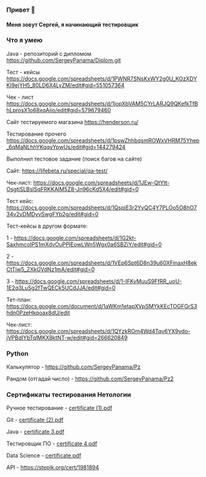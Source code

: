 ### Привет 👋

#### Меня зовут Сергей, я начинающий тестировщик

### Что я умею
Java - репозиторий с дипломом https://github.com/SergeyPanama/Diplom.git

Тест - кейсы https://docs.google.com/spreadsheets/d/1PWNR7SNsKxWY2g0U_KOzXDYKI9ejYH5_80LD6X4LyZM/edit#gid=551057364

Чек - лист https://docs.google.com/spreadsheets/d/1jopXbVAM5CYrLARJQ9QKefkTfBhLprosX1o68xqAiio/edit#gid=579679460

Сайт тестируемого магазина https://henderson.ru/

Тестирование прочего https://docs.google.com/spreadsheets/d/1pswZhhbqsmROWxVHRM75Yhep_6qMaNLhhYKqqvYpwUs/edit#gid=144279424

Выполнил тестовое задание (поиск багов на сайте)

Сайт: https://lifebeta.ru/special/qa-test/

Чек-лист: https://docs.google.com/spreadsheets/d/1JEw-QtYtt-OsgtiSLBslSqFRKKAlM5Z8-Jn96cKd5X4/edit#gid=0

Тест кейс: https://docs.google.com/spreadsheets/d/1QspjE3r2YvQC4Y7PLOo5O8hO734v2vDMDyvSwgFYb2g/edit#gid=0

Тест-кейсы в другом формате:

1 - https://docs.google.com/spreadsheets/d/1G2kt-SaxhmcoIPS1mXdvOuPPIEowLWn5Wgx0a6SBZiY/edit#gid=0

2 - https://docs.google.com/spreadsheets/d/1VEp6Spt6D8n39u60XFmaxH8ekCtTiw5_ZXkGVdNz1mA/edit#gid=0

3 - https://docs.google.com/spreadsheets/d/1-IFKvMuuS9FfRR_uoU-1E2q3LuSg2fTwQECk5UCdJJA/edit#gid=0

Тет-план:
https://docs.google.com/document/d/1aWKm1etapXVpSMYkKEcTOGFGrS3hdn0PzeHkqoax8dU/edit

Чек-лист:
https://docs.google.com/spreadsheets/d/1QYzkROm4Wd4Tqv6YX9ydo-jVPBdIYbTqlMKX8ktNT-w/edit#gid=266620849

### Python
Калькулятор - https://github.com/SergeyPanama/Pz

Рандом (отгадай число) - https://github.com/SergeyPanama/Pz2

### Сертификаты тестирования Нетологии
Ручное тестирование - [certificate (1).pdf](https://github.com/SergeyPanama/SergeyPanama/files/9869467/certificate.1.pdf)

Git - [certificate (2).pdf](https://github.com/SergeyPanama/SergeyPanama/files/9869479/certificate.2.pdf)

Java - [certificate 3.pdf](https://github.com/SergeyPanama/SergeyPanama/files/9869482/certificate.3.pdf)

Тестировщик ПО - [certificate 4.pdf](https://github.com/SergeyPanama/SergeyPanama/files/9869484/certificate.4.pdf)

Data Science - [certificate.pdf](https://github.com/SergeyPanama/SergeyPanama/files/9869493/certificate.pdf)

API - https://stepik.org/cert/1981894


